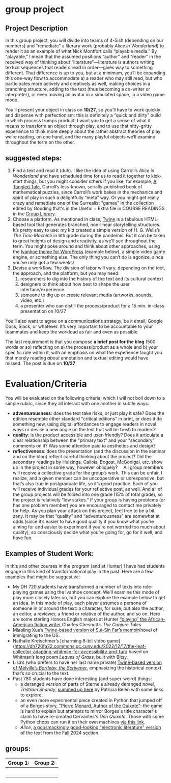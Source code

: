 # group project
## Project Description

In this group project, you will divide into teams of 4-5ish (depending on our numbers) and “remediate” a literary work (probably *Alice in Wonderland*) to render it as an example of what Nick Montfort calls “playable media.” By “playable,” I mean that the assumed positions “author” and “reader” in the received way of thinking about “literature”—literature is authors writing textual sequences that readers read in order—gives way to something different. That difference is up to you, but at a minimum, you’ll be expanding this one-way flow to accommodate a) a reader who may still read, but who participates more actively and creatively as well, making choices in a branching structure, adding to the text (thus becoming a co-writer or interpreter), or even moving an avatar in a simulated space, in a video game mode. 

You’ll present your object in class on **10/27**, so you’ll have to work quickly and dispense with perfectionism: this is definitely a “quick and dirty” build in which process trumps product: I want you to get a sense of what it means to transform an object through play, and to use that nitty-gritty experience to think more deeply about the rather abstract theories of play we’re reading, on one hand, and the many playful objects we’ll examine throughout the term on the other.

## suggested steps:

1. Find a text and read it (duh). I like the idea of using Carroll’s *Alice in Wonderland* and have scheduled time for us to read it together to kick-start things, but you might consider others if you like, for example, [A Tangled Tale](https://www.gutenberg.org/files/29042/29042-h/29042-h.htm), Carroll’s less-known, serially-published book of mathematical puzzles, since Carroll’s work bakes in the mechanics and spirit of play in such a delightfully “meta” way. Or you might get really crazy and remediate one of the Surrealist "games" in the collection edited by Gooding that's in the Useful + Extra file in COURSE READINGS in the [Group Library](https://commons.gc.cuny.edu/groups/dh-780-fa25/library/#/).
2. Choose a platform. As mentioned in class, [Twine](https://twinery.org/) is a fabulous HTML-based tool that generates branched, non-linear storytelling structures. It’s pretty easy to use: my kid created a simple version of H. G. Wells’s *The Time Machine* in 6th grade during the pandemic. But it can be taken to great heights of design and creativity, as we’ll see throughout the term. You might poke around and think about other approaches, using the [Ivanhoe theme for WordPress](https://help.commons.gc.cuny.edu/ivanhoe/) (example below), a simple video game engine, or something else. The only thing you can’t do is agonize, since you’ve only got a few weeks!
3. Devise a workflow. The division of labor will vary, depending on the text, the approach, and the platform, but you may need:
   1. researchers to dig into the history of the text and its cultural context
   2. designers to think about how best to shape the user interface/experience
   3. someone to dig up or create relevant media (artworks, sounds, video, etc.)
   4. a presenter who can distill the process/product for a 15 min. in-class presentation on 10/27

You’ll also want to agree on a communications strategy, be it email, Google Docs, Slack, or whatever. It’s very important to be accountable to your teammates and keep the workload as fair and even as possible.

The last requirement is that you compose **a brief post for the blog** (500 words or so) reflecting on a) the process/product as a whole and b) your specific role within it, with an emphasis on what the experience taught you that merely reading *about* annotation and textual editing would have missed. The post is due on **10/27**
# Evaluation/Criteria
You will be evaluated on the following criteria, which I will not boil down to a simple rubric, since they all interact with one another in subtle ways:
* **adventurousness**: does the text take risks, or just play it safe? Does the edition resemble other standard "critical editions" in print, or does it do something new, using digital affordances to engage readers in novel ways or devise a new angle on the text that will be fresh to readers?
* **quality**: is the product accessible and user-friendly? Does it articulate a clear relationship between the "primary text" and your "secondary" comments on it? Was some attention paid to aesthetics and design?
* **reflectiveness**: does the presentation (and the discussion in the seminar and on the blog) reflect careful thinking about the project? Did the secondary readings by Huizinga, Callois, Bogost, McGonigal, etc. show up in the project in some way, however obliquely?
  ⠀
  All group members will receive a collective grade for the group’s work. This can be unfair, I realize, and a given member can be uncooperative or unresponsive, but that’s also true in postgraduate life, so it’s good practice. Each of you will receive individual grades for your reflective post, as well. And all of the group projects will be folded into one grade (15% of total grade), so the project is relatively “low stakes.” If your group is having problems (or has one problem member) you are encouraged to contact me privately for help. As you plan your attack on this project, feel free to be a bit zany. It may be that “quality” and “adventurousness” are somewhat at odds (since it’s easier to have good quality if you know what you’re aiming for and easier to experiment if you’re not worried too much about quality), so consciously decide what you’re going for, go for it well, and have fun.

## Examples of Student Work:
In this and other courses in the program (and at Hunter) I have had students engage in this kind of transformational play in the past. Here are a few examples that might be suggestive:

* My DH 720 students have transformed a number of texts into role-playing games using the Ivanhoe concept. We’ll examine this mode of play more closely later on, but you can explore the example below to get an idea. In this mode of play, each player assumes a persona of someone in or around the text: a character, for sure, but also the author, an editor, a reviewer, a friend or relative of the author, and so on. Here are some sterling Honors English majors at Hunter [“playing” the African-American fiction writer](https://talkingbook.commons.gc.cuny.edu/) Charles Chesnutt’s *The Conjure Tales*.
* Miaoling Xue’s [Twine-based version of Sui-Sin Far’s memoir](https://dh720fa22.commons.gc.cuny.edu/2022/12/20/final-project-in-the-land-of-the-free/)/novel of immigrating to the US.
* Nathalie Kretschmer’s [charming 8-bit video game](https://dh720fa22.commons.gc.cuny.edu/2022/12/17/the-leaf-collector-adapting-whitman-for-accessibility-and-fun/ based on Whitman’s long poem *Leaves of Grass*, built with Bitsy.
* Lisa’s (who prefers to have her last name private) [Twine-based version of Melville’s *Bartleby, the Scrivener*](https://allred720fa20.commons.gc.cuny.edu/2020/12/15/saving-bartleby-a-twine-game/), emphasizing the historical context that’s so crucial to the text.
* Past 780 students have done interesting (and super-weird) things:
   * a deranged version of parts of Sterne's already deranged novel, *Tristram Shandy*, [summed up here](https://dh780fa23.commons.gc.cuny.edu/2023/10/16/p-l-a-y-i-n-g-tristram-shandy/) by Patricia Belen with some links to explore.
   * an even more experimental piece created in Python that jumped off of a Borges story, ["Pierre Menard, Author of the Quixote"](https://en.wikipedia.org/wiki/Pierre_Menard,_Author_of_the_Quixote): the game is hard to explain but attempts to mirror Borges's title character's claim to have re-created Cervantes's *Don Quixote*. Those with some Python chops can run it on their own machines [via this link](https://github.com/bondie00/DonQuixote).
   * *Alice*, [a gobsmackingly good-looking "electronic literature" version](https://ahutnick.github.io/alice02/) of the text from the Fall 2024 section.

## groups:

| Group 1: | Group 2: |
| --- | ---|
|  |  |
|  |  |
|  |  |
|  |  |
|  |  |
